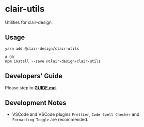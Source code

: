 # clair-utils

Utilities for clair-design.

## Usage

```
yarn add @clair-design/clair-utils

# OR
npm install --save @clair-design/clair-utils
```

## Developers' Guide

Please step to **[GUIDE.md](./docs/GUIDE.md)**.

## Development Notes

- VSCode and VSCode plugins `Prettier`, `Code Spell Checker` and `Formatting Toggle` are recommended.
